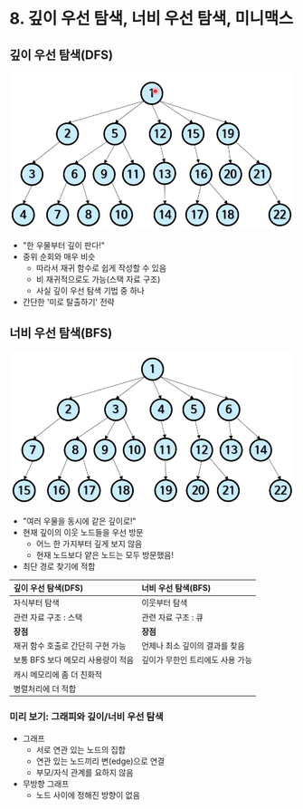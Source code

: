 # 8. 깊이 우선 탐색, 너비 우선 탐색, 미니맥스

## 깊이 우선 탐색(DFS)
![img.png](img/img.png)
- "한 우물부터 깊이 판다!"
- 중위 순회와 매우 비슷
    - 따라서 재귀 함수로 쉽게 작성할 수 있음
    - 비 재귀적으로도 가능(스택 자료 구조)
    - 사실 깊이 우선 탐색 기법 중 하나
- 간단한 '미로 탈출하기' 전략


## 너비 우선 탐색(BFS)
![img.png](img/img_1.png)
- "여러 우물을 동시에 같은 깊이로!"
- 현재 깊이의 이웃 노드들을 우선 방문
  - 어느 한 가지부터 깊게 보지 않음
  - 현재 노드보다 얕은 노드는 모두 방문했음!
- 최단 경로 찾기에 적합

|깊이 우선 탐색(DFS)|너비 우선 탐색(BFS)|
|:-------|:-------|
|자식부터 탐색|이웃부터 탐색|
|관련 자료 구조 : 스택|관련 자료 구조 : 큐|
|**장점**|**장점**|
|재귀 함수 호출로 간단히 구현 가능|언제나 최소 깊이의 결과를 찾음|
|보통 BFS 보다 메모리 사용량이 적음|깊이가 무한인 트리에도 사용 가능|
|캐시 메모리에 좀 더 친화적||
|병렬처리에 더 적합||

### 미리 보기: 그래피와 깊이/너비 우선 탐색
- 그래프
  - 서로 연관 있는 노드의 집합
  - 연관 있는 노드끼리 변(edge)으로 연결
  - 부모/자식 관계를 요하지 않음
- 무방향 그래프
  - 노드 사이에 정해진 방향이 없음
  

